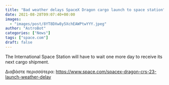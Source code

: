 ```yaml
---
title: "Bad weather delays SpaceX Dragon cargo launch to space station"
date: 2021-08-28T09:07:40+00:00
images:
  - "images/post/8YT8DXw8y5XchEAWPtwYYY.jpeg"
author: "AstroBot"
categories: ["News"]
tags: ["space.com"]
draft: false
---
```


The International Space Station will have to wait one more day to receive its next cargo shipment. 

Διαβάστε περισσότερα: https://www.space.com/spacex-dragon-crs-23-launch-weather-delay
